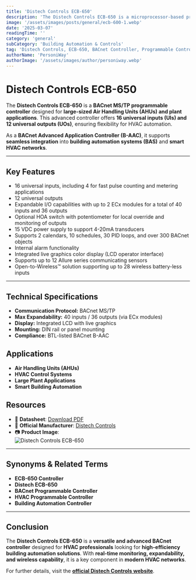 ```yaml
---
title: 'Distech Controls ECB-650'
description: 'The Distech Controls ECB-650 is a microprocessor-based programmable controller designed to manage large-sized Air Handling Units (AHUs) and medium to large plant applications. It features 16 universal inputs (UIs) and 12 universal outputs (UOs), offering flexibility for various HVAC configurations.'
image: '/assets/images/posts/general/ecb-600-1.webp'
date: '2025-03-07'
readingTime: ''
category: 'general'
subCategory: 'Building Automation & Controls'
tag: 'Distech Controls, ECB-650, BACnet Controller, Programmable Controller, HVAC Control, Air Handling Unit, Plant Applications, Building Automation'
authorName: 'PersoniWay'
authorImage: '/assets/images/author/personiway.webp'
---
```


# Distech Controls ECB-650

The **Distech Controls ECB-650** is a **BACnet MS/TP programmable controller** designed for **large-sized Air Handling Units (AHUs) and plant applications**. This advanced controller offers **16 universal inputs (UIs) and 12 universal outputs (UOs)**, ensuring flexibility for HVAC automation.

As a **BACnet Advanced Application Controller (B-AAC)**, it supports **seamless integration** into **building automation systems (BAS)** and **smart HVAC networks**.

---

## **Key Features**

- 16 universal inputs, including 4 for fast pulse counting and metering applications
- 12 universal outputs
- Expandable I/O capabilities with up to 2 ECx modules for a total of 40 inputs and 36 outputs
- Optional HOA switch with potentiometer for local override and monitoring of outputs
- 15 VDC power supply to support 4-20mA transducers
- Supports 2 calendars, 10 schedules, 30 PID loops, and over 300 BACnet objects
- Internal alarm functionality
- Integrated live graphics color display (LCD operator interface)
- Supports up to 12 Allure series communicating sensors
- Open-to-Wireless™ solution supporting up to 28 wireless battery-less inputs

---

## **Technical Specifications**

- **Communication Protocol:** BACnet MS/TP
- **Max Expandability:** 40 inputs / 36 outputs (via ECx modules)
- **Display:** Integrated LCD with live graphics
- **Mounting:** DIN rail or panel mounting
- **Compliance:** BTL-listed BACnet B-AAC

## **Applications**

- **Air Handling Units (AHUs)**
- **HVAC Control Systems**
- **Large Plant Applications**
- **Smart Building Automation**

## **Resources**

- 📄 **Datasheet**: [Download PDF](https://downloads.onesight.solutions/Distech/ECB/ECB-600.pdf)
- 🏢 **Official Manufacturer**: [Distech Controls](https://www.distech-controls.com)
- 📷 **Product Image**:  
  ![Distech Controls ECB-650](https://onesight.solutions/wp-content/uploads/2022/01/ecb-600-1.jpg)

---

## **Synonyms & Related Terms**

- **ECB-650 Controller**
- **Distech ECB-650**
- **BACnet Programmable Controller**
- **HVAC Programmable Controller**
- **Building Automation Controller**

---

## **Conclusion**

The **Distech Controls ECB-650** is a **versatile and advanced BACnet controller** designed for **HVAC professionals** looking for **high-efficiency building automation solutions**. With **real-time monitoring, expandability, and wireless capability**, it is a key component in **modern HVAC networks**.

For further details, visit the **[official Distech Controls website](https://www.distech-controls.com)**.
